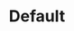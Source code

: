 ---
title: Default
description: Learn about the default layouts that make up the Milo Docs theme.
---